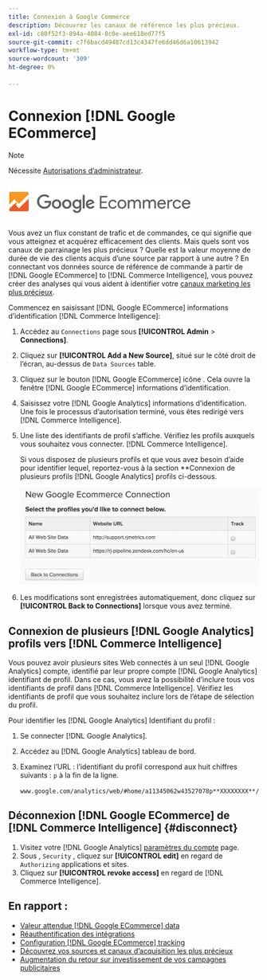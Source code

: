 ```yaml
---
title: Connexion à Google Commerce
description: Découvrez les canaux de référence les plus précieux.
exl-id: c80f52f3-894a-4084-8c0e-aee618ed77f5
source-git-commit: c7f6bacd49487cd13c4347fe6dd46d6a10613942
workflow-type: tm+mt
source-wordcount: '309'
ht-degree: 0%

---
```


# Connexion [!DNL Google ECommerce]

>[!NOTE]
>
>Nécessite [Autorisations d’administrateur](../../../administrator/user-management/user-management.md).

![](../../../assets/google-ecommerce-logo.png)

Vous avez un flux constant de trafic et de commandes, ce qui signifie que vous atteignez et acquérez efficacement des clients. Mais quels sont vos canaux de parrainage les plus précieux ? Quelle est la valeur moyenne de durée de vie des clients acquis d’une source par rapport à une autre ? En connectant vos données source de référence de commande à partir de [!DNL Google ECommerce] to [!DNL Commerce Intelligence], vous pouvez créer des analyses qui vous aident à identifier votre [canaux marketing les plus précieux](../../../data-analyst/analysis/most-value-source-channel.md).

Commencez en saisissant [!DNL Google ECommerce] informations d’identification [!DNL Commerce Intelligence]:

1. Accédez au `Connections` page sous **[!UICONTROL Admin** > **Connections]**.

1. Cliquez sur **[!UICONTROL Add a New Source]**, situé sur le côté droit de l’écran, au-dessus de `Data Sources` table.

1. Cliquez sur le bouton [!DNL Google ECommerce] icône . Cela ouvre la fenêtre [!DNL Google ECommerce] informations d’identification.

1. Saisissez votre [!DNL Google Analytics] informations d’identification. Une fois le processus d’autorisation terminé, vous êtes redirigé vers [!DNL Commerce Intelligence].

1. Une liste des identifiants de profil s’affiche. Vérifiez les profils auxquels vous souhaitez vous connecter. [!DNL Commerce Intelligence].

   Si vous disposez de plusieurs profils et que vous avez besoin d’aide pour identifier lequel, reportez-vous à la section **Connexion de plusieurs profils [!DNL Google Analytics] profils ci-dessous.

   ![](../../../assets/conn-mult-ga-profiles.png)<!--{: width="500"}-->

1. Les modifications sont enregistrées automatiquement, donc cliquez sur **[!UICONTROL Back to Connections]** lorsque vous avez terminé.

## Connexion de plusieurs [!DNL Google Analytics] profils vers [!DNL Commerce Intelligence]

Vous pouvez avoir plusieurs sites Web connectés à un seul [!DNL Google Analytics] compte, identifié par leur propre compte [!DNL Google Analytics] identifiant de profil. Dans ce cas, vous avez la possibilité d’inclure tous vos identifiants de profil dans [!DNL Commerce Intelligence]. Vérifiez les identifiants de profil que vous souhaitez inclure lors de l’étape de sélection du profil.

Pour identifier les [!DNL Google Analytics] Identifiant du profil :

1. Se connecter [!DNL Google Analytics].
1. Accédez au [!DNL Google Analytics] tableau de bord.
1. Examinez l’URL : l’identifiant du profil correspond aux huit chiffres suivants : `p` à la fin de la ligne.

   `www.google.com/analytics/web/#home/a11345062w43527078p**XXXXXXXX**/`

## Déconnexion [!DNL Google ECommerce] de [!DNL Commerce Intelligence] {#disconnect}

1. Visitez votre [!DNL Google Analytics] [paramètres du compte](https://www.google.com/account/about/?hl=en) page.
1. Sous , `Security` , cliquez sur **[!UICONTROL edit]** en regard de `Authorizing` applications et sites.
1. Cliquez sur **[!UICONTROL revoke access]** en regard de [!DNL Commerce Intelligence].

## En rapport :

* [Valeur attendue [!DNL Google ECommerce] data](../integrations/google-ecommerce-data.md)
* [Réauthentification des intégrations](https://experienceleague.adobe.com/docs/commerce-knowledge-base/kb/how-to/mbi-reauthenticating-integrations.html)
* [Configuration [!DNL Google ECommerce] tracking](https://support.google.com/analytics/answer/1009612?hl=en)
* [Découvrez vos sources et canaux d’acquisition les plus précieux](../../analysis/most-value-source-channel.md)
* [Augmentation du retour sur investissement de vos campagnes publicitaires](../../analysis/roi-ad-camp.md)
